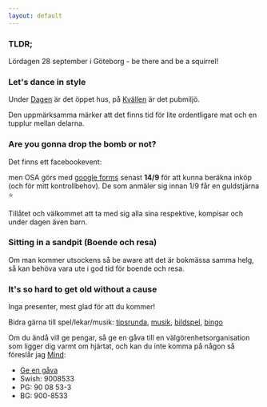 ```yaml
---
layout: default
---
```


### TLDR;
Lördagen 28 september i Göteborg - be there and be a squirrel!

### Let's dance in style
Under [Dagen](./daydrinker) är det öppet hus, på [Kvällen](./nightthinker) är det pubmiljö.

Den uppmärksamma märker att det finns tid för lite ordentligare mat och en tupplur mellan delarna.

### Are you gonna drop the bomb or not?
Det finns ett facebookevent: 

men OSA görs med [google forms](./bombornot) senast **14/9** för att kunna beräkna inköp (och för mitt kontrollbehov). De som anmäler sig innan 1/9 får en guldstjärna :star:

Tillåtet och välkommet att ta med sig alla sina respektive, kompisar och under dagen även barn.

### Sitting in a sandpit (Boende och resa)
Om man kommer utsockens så be aware att det är bokmässa samma helg, så kan behöva vara ute i god tid för boende och resa.

### It's so hard to get old without a cause
Inga presenter, mest glad för att du kommer!

Bidra gärna till spel/lekar/musik: [tipsrunda](./daydrinker#tipsrunda), [musik](./daydrinker#musikspellista), [bildspel](./daydrinker#bildspel), [bingo](./nightthinker#bingo)

Om du ändå vill ge pengar, så ge en gåva till en välgörenhetsorganisation som ligger dig varmt om hjärtat, och kan du inte komma på någon så föreslår jag [Mind](https://mind.se/):
* [Ge en gåva](https://mind.se/sa-kan-du-bidra/ge-en-gava/)
* Swish: 9008533
* PG: 90 08 53-3
* BG: 900-8533

